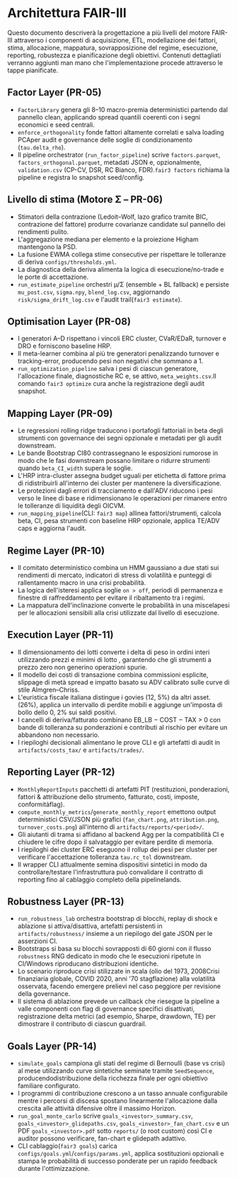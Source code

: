 # Architettura FAIR-III

Questo documento descriverà la progettazione a più livelli del motore FAIR-III attraverso i componenti di acquisizione, ETL, modellazione dei fattori, stima, allocazione, mappatura, sovrapposizione del regime, esecuzione, reporting, robustezza e pianificazione degli obiettivi. Contenuti dettagliati verranno aggiunti man mano che l'implementazione procede attraverso le tappe pianificate.

## Factor Layer (PR-05)
- `FactorLibrary` genera gli 8–10 macro-premia deterministici partendo dal pannello
  clean, applicando spread quantili coerenti con i segni economici e seed centrali.
- `enforce_orthogonality` fonde fattori altamente correlati e salva loading PCAper
  audit e governance delle soglie di condizionamento (`tau.delta_rho`).
- Il pipeline orchestrator (`run_factor_pipeline`) scrive `factors.parquet`,
  `factors_orthogonal.parquet`, metadati JSON e, opzionalmente, `validation.csv` (CP-CV,
  DSR, RC Bianco, FDR).`fair3 factors` richiama la pipeline e registra lo snapshot seed/config.

## Livello di stima (Motore Σ – PR-06)
- Stimatori della contrazione (Ledoit–Wolf, lazo grafico tramite BIC, contrazione del fattore)
  produrre covarianze candidate sul pannello dei rendimenti pulito.
- L'aggregazione mediana per elemento e la proiezione Higham mantengono la PSD.
- La fusione EWMA collega stime consecutive per rispettare le tolleranze di deriva
  `configs/thresholds.yml`.
- La diagnostica della deriva alimenta la logica di esecuzione/no-trade e le porte di accettazione.
- `run_estimate_pipeline` orchestri μ/Σ (ensemble + BL fallback) e persiste
  `mu_post.csv`, `sigma.npy`, `blend_log.csv`, aggiornando `risk/sigma_drift_log.csv` e
  l'audit trail(`fair3 estimate`).

## Optimisation Layer (PR-08)
- I generatori A–D rispettano i vincoli ERC cluster, CVaR/EDaR, turnover e DRO e forniscono
  baseline HRP.
- Il meta-learner combina al più tre generatori penalizzando turnover e tracking-error,
  producendo pesi non negativi che sommano a 1.
- `run_optimization_pipeline` salva i pesi di ciascun generatore, l'allocazione finale,
  diagnostiche RC e, se attivo, `meta_weights.csv`.Il comando `fair3 optimize` cura anche
  la registrazione degli audit snapshot.

## Mapping Layer (PR-09)
- Le regressioni rolling ridge traducono i portafogli fattoriali in beta degli strumenti con
  governance dei segni opzionale e metadati per gli audit downstream.
- Le bande Bootstrap CI80 contrassegnano le esposizioni rumorose in modo che le fasi downstream possano limitare o ridurre
  strumenti quando `beta_CI_width` supera le soglie.
- L'HRP intra-cluster assegna budget uguali per etichetta di fattore prima di ridistribuirli
  all'interno dei cluster per mantenere la diversificazione.
- Le protezioni dagli errori di tracciamento e dall'ADV riducono i pesi verso le linee di base e ridimensionano le operazioni
  per rimanere entro le tolleranze di liquidità degli OICVM.
- `run_mapping_pipeline`(CLI: `fair3 map`) allinea fattori/strumenti, calcola beta,
  CI, pesa strumenti con baseline HRP opzionale, applica TE/ADV caps e aggiorna l'audit.

## Regime Layer (PR-10)
- Il comitato deterministico combina un HMM gaussiano a due stati sui rendimenti di mercato,
  indicatori di stress di volatilità e punteggi di rallentamento macro in una crisi
  probabilità.
- La logica dell'isteresi applica soglie `on > off`, periodi di permanenza e finestre di raffreddamento
  per evitare il ribaltamento tra i regimi.
- La mappatura dell'inclinazione converte le probabilità in una miscelapesi per le allocazioni sensibili alla crisi
  utilizzate dal livello di esecuzione.

## Execution Layer (PR-11)
- Il dimensionamento dei lotti converte i delta di peso in ordini interi utilizzando prezzi e minimi di lotto
  , garantendo che gli strumenti a prezzo zero non generino operazioni spurie.
- Il modello dei costi di transazione combina commissioni esplicite, slippage di metà spread e impatto basato su ADV
  calibrato sulle curve di stile Almgren–Chriss.
- L'euristica fiscale italiana distingue i govies (12, 5%) da altri asset.(26%),
  applica un intervallo di perdite mobili e aggiunge un'imposta di bollo dello 0, 2% sui saldi positivi.
- I cancelli di deriva/fatturato combinano EB_LB − COST − TAX > 0 con bande di tolleranza su
  ponderazioni e contributi al rischio per evitare un abbandono non necessario.
- I riepiloghi decisionali alimentano le prove CLI e gli artefatti di audit in 
  `artifacts/costs_tax/` e `artifacts/trades/`.

## Reporting Layer (PR-12)
- `MonthlyReportInputs` pacchetti di artefatti PIT (restituzioni, ponderazioni, fattori &
  attribuzione dello strumento, fatturato, costi, imposte, conformitàflag).
- `compute_monthly_metrics`/`generate_monthly_report` emettono output deterministici
  CSV/JSON più grafici (`fan_chart.png`, `attribution.png`,
  `turnover_costs.png`) all'interno di `artifacts/reports/<period>/`.
- Gli aiutanti di trama si affidano al backend Agg per la compatibilità CI e chiudere le cifre
  dopo il salvataggio per evitare perdite di memoria.
- I riepiloghi dei cluster ERC eseguono il rollup dei pesi per cluster per verificare l'accettazione
  tolleranza `tau.rc_tol` downstream.
- Il wrapper CLI attualmente semina dispositivi sintetici in modo da controllare/testare l'infrastruttura
  può convalidare il contratto di reporting fino al cablaggio completo della pipelinelands.

## Robustness Layer (PR-13)
- `run_robustness_lab` orchestra bootstrap di blocchi, replay di shock e ablazione
  si attiva/disattiva, artefatti persistenti in `artifacts/robustness/` insieme a un riepilogo del gate JSON
  per le asserzioni CI.
- Bootstraps si basa su blocchi sovrapposti di 60 giorni con il flusso `robustness`
  RNG dedicato in modo che le esecuzioni ripetute in CI/Windows riproducano distribuzioni identiche.
- Lo scenario riproduce crisi stilizzate in scala (olio del 1973, 2008Crisi finanziaria globale, COVID 2020, anni '70
  stagflazione) alla volatilità osservata, facendo emergere prelievi nel caso peggiore per
  revisione della governance.
- Il sistema di ablazione prevede un callback che riesegue la pipeline a valle
  componenti con flag di governance specifici disattivati, registrazione delta metrici
  (ad esempio, Sharpe, drawdown, TE) per dimostrare il contributo di ciascun guardrail.

## Goals Layer (PR-14)
- `simulate_goals` campiona gli stati del regime di Bernoulli (base vs crisi) al mese
  utilizzando curve sintetiche seminate tramite `SeedSequence`, producendodistribuzione della ricchezza finale
  per ogni obiettivo familiare configurato.
- I programmi di contribuzione crescono a un tasso annuale configurabile mentre i percorsi di discesa
  spostano linearmente l'allocazione dalla crescita alle attività difensive oltre il massimo
  Horizon.
- `run_goal_monte_carlo` scrive `goals_<investor>_summary.csv`,
  `goals_<investor>_glidepaths.csv`, `goals_<investor>_fan_chart.csv` e un
  PDF `goals_<investor>.pdf` sotto `reports/` (o root custom) così CI e auditor
  possono verificare, fan-chart e glidepath adattivo.
- CLI cablaggio(`fair3 goals`) carica `configs/goals.yml`/`configs/params.yml`,
  applica sostituzioni opzionali e stampa le probabilità di successo ponderate per
  un rapido feedback durante l'ottimizzazione.

